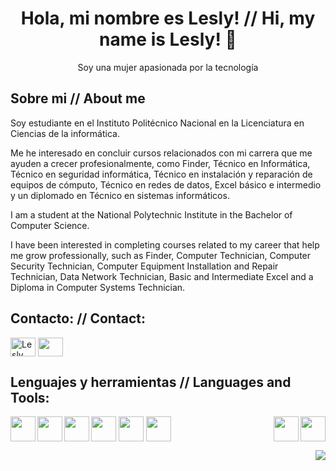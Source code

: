 
<h1 align="center"> Hola, mi nombre es Lesly! // Hi, my name is Lesly! 👋</h1>
<p align="center"> Soy una mujer apasionada por la tecnología</p>

## Sobre mi // About me
<p>Soy estudiante en el Instituto Politécnico Nacional en la Licenciatura en Ciencias de la informática.</p>
<p>Me he interesado en concluir cursos relacionados con mi carrera que me ayuden a crecer profesionalmente, como Finder, Técnico en Informática, Técnico en seguridad informática, Técnico en instalación y reparación de equipos de cómputo, Técnico en redes de datos, Excel básico e intermedio y un diplomado en Técnico en sistemas informáticos.</p>
<p>I am a student at the National Polytechnic Institute in the Bachelor of Computer Science.</p>
<p>I have been interested in completing courses related to my career that help me grow professionally, such as Finder, Computer Technician, Computer Security Technician, Computer Equipment Installation and Repair Technician, Data Network Technician, Basic and Intermediate Excel and a Diploma in Computer Systems Technician.</p>


## Contacto: // Contact:
<p align="left">
<a href="www.linkedin.com/in/lesly-paola-rivera-vargas" ><img align="center" src="https://upload.wikimedia.org/wikipedia/commons/thumb/0/01/LinkedIn_Logo.svg/2560px-LinkedIn_Logo.svg.png" alt="Lesly Paola Rivera Vargas" height="30" width="40" /></a>
<a href="https://instagram.com/leslyriverav/"><img align="center" src="https://raw.githubusercontent.com/rahuldkjain/github-profile-readme-generator/master/src/images/icons/Social/instagram.svg" height="30" width="40" /></a>
</p> 


## Lenguajes y herramientas // Languages and Tools: 
 <img align="left" src="https://upload.wikimedia.org/wikipedia/commons/thumb/2/27/PHP-logo.svg/2560px-PHP-logo.svg.png" width="40" height="40"/>
 <img align="left" src="https://upload.wikimedia.org/wikipedia/commons/thumb/6/61/HTML5_logo_and_wordmark.svg/2048px-HTML5_logo_and_wordmark.svg.png" width="40" height="40" /> 
  <img align="left" src="https://upload.wikimedia.org/wikipedia/commons/thumb/d/d5/CSS3_logo_and_wordmark.svg/1200px-CSS3_logo_and_wordmark.svg.png" width="40" height="40" />
 <img align="center" src="https://cdn.worldvectorlogo.com/logos/java.svg" width="40" height="40" />
 <img align="center" src="https://upload.wikimedia.org/wikipedia/commons/thumb/9/99/Unofficial_JavaScript_logo_2.svg/2048px-Unofficial_JavaScript_logo_2.svg.png" width="40" height="40" /> 
 <img align="center" src="https://upload.wikimedia.org/wikipedia/commons/thumb/0/08/Canva_icon_2021.svg/2048px-Canva_icon_2021.svg.png" width="40" height="40" /> 
 <img align="right" src="https://upload.wikimedia.org/wikipedia/commons/thumb/9/9a/Visual_Studio_Code_1.35_icon.svg/2048px-Visual_Studio_Code_1.35_icon.svg.png" width="40" height="40" /> 
 <img align="right" src="https://upload.wikimedia.org/wikipedia/commons/thumb/d/d0/Eclipse-Luna-Logo.svg/2560px-Eclipse-Luna-Logo.svg.png" width="40" height="40" /> 
 <p>&nbsp;<img align="right" src=" https://github-readme-stats.vercel.app/api?username=LeslyRivera&show_icons=true&bg_color=00000000" /></p>

